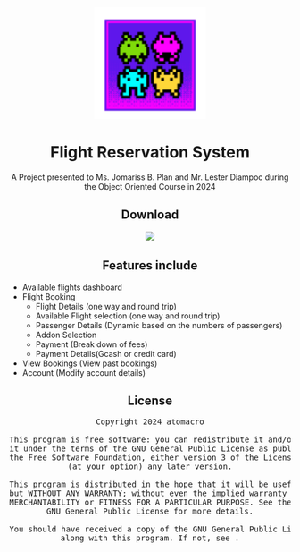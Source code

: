 <div align="center">
<a href="https://github.com/atomacro/Flight-Reservation-System"><img src="./.github/assets/logo.png" alt="Logo" width="200"></a>

# Flight Reservation System

A Project presented to Ms. Jomariss B. Plan and Mr. Lester Diampoc during the Object Oriented Course in 2024

## Download

[![](https://img.shields.io/github/v/release/atomacro/Flight-Reservation-System.svg?maxAge=3600&label=Latest&labelColor=000000&color=5e17eb&style=for-the-badge)](https://github.com/atomacro/Flight-Reservation-System/releases/latest)

## Features include

<div align="left">

- Available flights dashboard
- Flight Booking
  - Flight Details (one way and round trip)
  - Available Flight selection (one way and round trip)
  - Passenger Details (Dynamic based on the numbers of passengers)
  - Addon Selection
  - Payment (Break down of fees)
  - Payment Details(Gcash or credit card)
- View Bookings (View past bookings)
- Account (Modify account details)

</div>

## License

<pre>
Copyright 2024 atomacro

This program is free software: you can redistribute it and/or modify
it under the terms of the GNU General Public License as published by
the Free Software Foundation, either version 3 of the License, or
(at your option) any later version.

This program is distributed in the hope that it will be useful,
but WITHOUT ANY WARRANTY; without even the implied warranty of
MERCHANTABILITY or FITNESS FOR A PARTICULAR PURPOSE. See the
GNU General Public License for more details.

You should have received a copy of the GNU General Public License
along with this program. If not, see <https://www.gnu.org/licenses/>.

</pre>
</div>